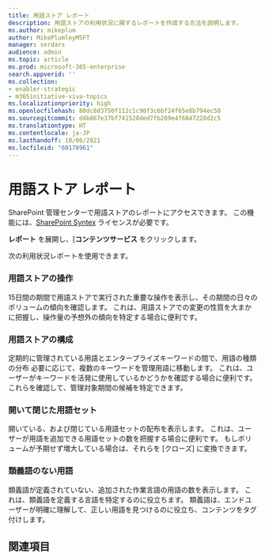 ```yaml
---
title: 用語ストア レポート
description: 用語ストアの利用状況に関するレポートを作成する方法を説明します。
ms.author: mikeplum
author: MikePlumleyMSFT
manager: serdars
audience: admin
ms.topic: article
ms.prod: microsoft-365-enterprise
search.appverid: ''
ms.collection:
- enabler-strategic
- m365initiative-viva-topics
ms.localizationpriority: high
ms.openlocfilehash: 80dc8d3750f112c1c90f3c6bf24f65e8b794ec58
ms.sourcegitcommit: d4b867e37bf741528ded7fb289e4f6847228d2c5
ms.translationtype: HT
ms.contentlocale: ja-JP
ms.lasthandoff: 10/06/2021
ms.locfileid: "60178961"
---
```

# <a name="term-store-reports"></a>用語ストア レポート

SharePoint 管理センターで用語ストアのレポートにアクセスできます。 この機能には、[SharePoint Syntex](index.md) ライセンスが必要です。

**レポート** を展開し、[**コンテンツサービス** をクリックします。

次の利用状況レポートを使用できます。

### <a name="term-store-operations"></a>用語ストアの操作

15日間の期間で用語ストアで実行された重要な操作を表示し、その期間の日々のボリュームの傾向を確認します。 これは、用語ストアでの変更の性質を大まかに把握し、操作量の予想外の傾向を特定する場合に便利です。 

### <a name="term-store-composition"></a>用語ストアの構成

定期的に管理されている用語とエンタープライズキーワードの間で、用語の種類の分布 必要に応じて、複数のキーワードを管理用語に移動します。 これは、ユーザーがキーワードを活発に使用しているかどうかを確認する場合に便利です。 これらを確認して、管理対象期間の候補を特定できます。

### <a name="open-and-closed-term-sets"></a>開いて閉じた用語セット

開いている、および閉じている用語セットの配布を表示します。 これは、ユーザーが用語を追加できる用語セットの数を把握する場合に便利です。 もしボリュームが予期せず増大している場合は、それらを [クローズ] に変換できます。 

### <a name="terms-without-synonyms"></a>類義語のない用語

類義語が定義されていない、追加された作業言語の用語の数を表示します。 これは、類義語を定義する言語を特定するのに役立ちます。 類義語は、エンドユーザーが明確に理解して、正しい用語を見つけるのに役立ち、コンテンツをタグ付けします。

## <a name="see-also"></a>関連項目



  






